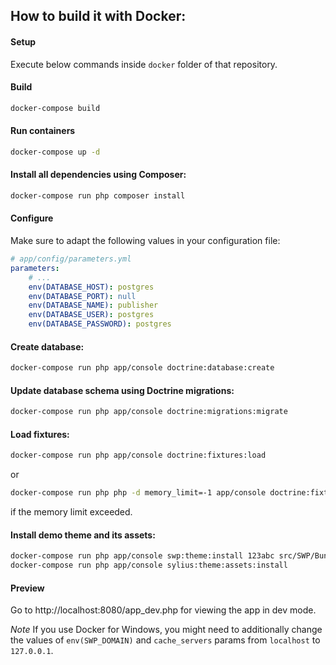## How to build it with Docker:

#### Setup

Execute below commands inside `docker` folder of that repository.

#### Build

```bash
docker-compose build
```

#### Run containers

```bash
docker-compose up -d
```

#### Install all dependencies using Composer:

```bash
docker-compose run php composer install
```

#### Configure

Make sure to adapt the following values in your configuration file:

```yaml
# app/config/parameters.yml
parameters:
    # ...
    env(DATABASE_HOST): postgres
    env(DATABASE_PORT): null
    env(DATABASE_NAME): publisher
    env(DATABASE_USER): postgres
    env(DATABASE_PASSWORD): postgres
```

#### Create database:

```bash
docker-compose run php app/console doctrine:database:create
```

#### Update database schema using Doctrine migrations:

```bash
docker-compose run php app/console doctrine:migrations:migrate
```

#### Load fixtures:

```bash
docker-compose run php app/console doctrine:fixtures:load
```

or 

```bash
docker-compose run php php -d memory_limit=-1 app/console doctrine:fixtures:load
```

if the memory limit exceeded.

#### Install demo theme and its assets:

```bash
docker-compose run php app/console swp:theme:install 123abc src/SWP/Bundle/FixturesBundle/Resources/themes/DefaultTheme/ -f
docker-compose run php app/console sylius:theme:assets:install
```

#### Preview

Go to http://localhost:8080/app_dev.php for viewing the app in dev mode.

*Note* If you use Docker for Windows, you might need to additionally 
change the values of `env(SWP_DOMAIN)` and `cache_servers` params from `localhost` to `127.0.0.1`.
